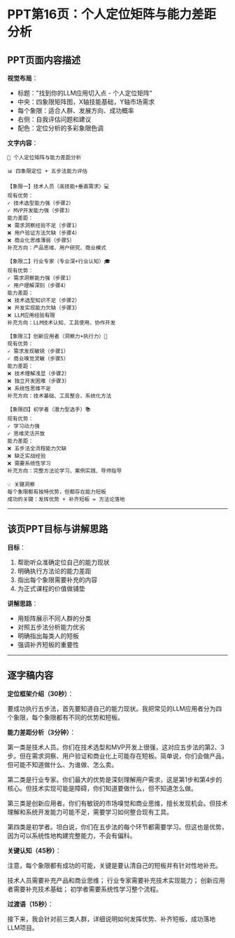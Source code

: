 # PPT第16页：个人定位矩阵与能力差距分析

## PPT页面内容描述

**视觉布局**：
- 标题："找到你的LLM应用切入点 - 个人定位矩阵"
- 中央：四象限矩阵图，X轴技能基础，Y轴市场需求
- 每个象限：适合人群、发展方向、成功概率
- 右侧：自我评估问题和建议
- 配色：定位分析的多彩象限色调

**文字内容**：
```
🎯 个人定位矩阵与能力差距分析

📊 四象限定位 + 五步法能力评估

【象限一】技术人员（高技能+垂直需求）💻
现有优势：
✓ 技术选型能力强（步骤2）
✓ MVP开发能力强（步骤3）
能力差距：
❌ 需求洞察经验不足（步骤1）
❌ 用户验证方法欠缺（步骤4）
❌ 商业化思维薄弱（步骤5）
补充方向：产品思维、用户研究、商业模式

【象限二】行业专家（专业深+行业认知）🎓
现有优势：
✓ 需求洞察能力强（步骤1）
✓ 用户理解深刻（步骤4）
能力差距：
❌ 技术选型知识不足（步骤2）
❌ 开发实现能力欠缺（步骤3）
❌ LLM应用经验有限
补充方向：LLM技术认知、工具使用、协作开发

【象限三】创新应用者（洞察力+执行力）🚀
现有优势：
✓ 需求发现敏锐（步骤1）
✓ 商业嗅觉灵敏（步骤5）
能力差距：
❌ 技术理解浅显（步骤2）
❌ 独立开发困难（步骤3）
❌ 系统性思维不足
补充方向：技术基础、工具整合、系统化方法

【象限四】初学者（潜力型选手）📚
现有优势：
✓ 学习动力强
✓ 思维灵活开放
能力差距：
❌ 五步法全流程能力欠缺
❌ 缺乏实战经验
❌ 需要系统性学习
补充方向：完整方法论学习、案例实践、导师指导

💡 关键洞察
每个象限都有独特优势，但都存在能力短板
成功的关键：发挥优势 + 补齐短板 = 方法论落地
```

---

## 该页PPT目标与讲解思路

**目标**：
1. 帮助听众准确定位自己的能力现状
2. 明确执行方法论的能力差距
3. 指出每个象限需要补充的内容
4. 为正式课程的价值做铺垫

**讲解思路**：
- 用矩阵展示不同人群的分类
- 对照五步法分析能力优劣
- 明确指出每类人的短板
- 强调补齐短板的重要性

---

## 逐字稿内容

**定位框架介绍（30秒）**：

要成功执行五步法，首先要知道自己的能力现状。我把常见的LLM应用者分为四个象限，每个象限都有不同的优势和短板。

**能力差距分析（3分钟）**：

第一类是技术人员。你们在技术选型和MVP开发上很强，这对应五步法的第2、3步。但在需求洞察、用户验证和商业化上可能存在短板。简单说，你们会做产品，但可能不知道做什么、为谁做、怎么卖。

第二类是行业专家。你们最大的优势是深刻理解用户需求，这是第1步和第4步的核心。但技术实现可能是障碍，你们知道要做什么，但不知道怎么做。

第三类是创新应用者。你们有敏锐的市场嗅觉和商业思维，擅长发现机会。但技术理解和系统开发能力可能不足，需要学习如何整合现有工具。

第四类是初学者。坦白说，你们在五步法的每个环节都需要学习。但这也是优势，因为可以系统性地构建完整能力，不会有偏科。

**关键认知（45秒）**：

注意，每个象限都有成功的可能，关键是要认清自己的短板并有针对性地补充。

技术人员需要补充产品和商业思维；
行业专家需要补充技术实现能力；
创新应用者需要补充技术基础；
初学者需要系统性学习整个流程。

**过渡语（15秒）**：

接下来，我会针对前三类人群，详细说明如何发挥优势、补齐短板，成功落地LLM项目。 